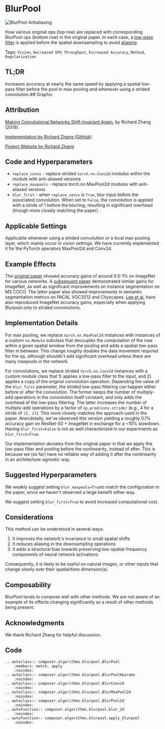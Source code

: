 # BlurPool

![BlurPool Antialiasing](https://storage.googleapis.com/docs.mosaicml.com/images/methods/blurpool-antialiasing.png)

How various original ops (top row) are replaced with corresponding BlurPool ops (bottom row) in the original paper. In each case, a [low-pass filter](https://en.wikipedia.org/wiki/Low-pass_filter) is applied before the spatial downsampling to avoid [aliasing](https://en.wikipedia.org/wiki/Aliasing).

Tags: `Vision`, `Decreased GPU Throughput`, `Increased Accuracy`, `Method`, `Regularization`

## TL;DR

Increases accuracy at nearly the same speed by applying a spatial low-pass filter before the pool in max pooling and whenever using a strided convolution.## Graphic

## Attribution

[Making Convolutional Networks Shift-Invariant Again.](https://proceedings.mlr.press/v97/zhang19a.html) by Richard Zhang (2019).

[Implementation by Richard Zhang (GitHub)](https://github.com/adobe/antialiased-cnns)

[Project Website by Richard Zhang](https://richzhang.github.io/antialiased-cnns/)

## Code and Hyperparameters

- `replace_convs` - replace strided `torch.nn.Conv2d` modules within the module with anti-aliased versions
- `replace_maxpools` - replace torch.nn.MaxPool2d modules with anti-aliased versions
- `blur_first` - when `replace_convs`  is `True`, blur input before the associated convolution. When set to `False`, the convolution is applied with a stride of 1 before the blurring, resulting in significant overhead (though more closely matching the paper).

## Applicable Settings

Applicable whenever using a strided convolution or a local max pooling layer, which mainly occur in vision settings. We have currently implemented it for the PyTorch operators MaxPool2d and Conv2d.

## Example Effects

The [original paper](https://arxiv.org/abs/1904.11486) showed accuracy gains of around 0.5-1% on ImageNet for various networks. A [subsequent paper](https://maureenzou.github.io/ddac/) demonstrated similar gains for ImageNet, as well as significant improvements on instance segmentation on MS COCO. The latter paper also showed improvements in semantic segmentation metrics on PACAL VOC2012 and Cityscapes. [Lee et al.](https://arxiv.org/abs/2001.06268) have also reproduced ImageNet accuracy gains, especially when applying Blurpool only to strided convolutions.

## Implementation Details

For max pooling, we replace `torch.nn.MaxPool2d` instances with instances of a custom `nn.Module` subclass that decouples the computation of the max within a given spatial window from the pooling and adds a spatial low-pass filter in between. This change roughly doubles the data movement required for the op, although shouldn't add significant overhead unless there are many maxpools in the network.

For convolutions, we replace strided `torch.nn.Conv2d` instances with a custom module class that 1) applies a low-pass filter to the input, and 2) applies a copy of the original convolution operation. Depending the value of the `blur_first` parameter, the strided low-pass filtering can happen either before or after the convolution. The former keeps the number of multiply-add operations in the convolution itself constant, and only adds the overhead of the low-pass filtering. The latter increases the number of multiply-add operations by a factor of `np.prod(conv.stride)`  (e.g., 4 for a stride of `(2, 2)`). This more closely matches the approach used in the paper.  Anecdotally, we've observed this version yielding a roughly 0.1% accuracy gain on ResNet-50 + ImageNet in exchange for a ~10% slowdown. Having `blur_first=False` is not as well characterized in our experiments as `blur_first=True`.

Our implementation deviates from the original paper in that we apply the low-pass filter and pooling before the nonlinearity, instead of after. This is because we (so far) have no reliable way of adding it after the nonlinearity in an architecture-agnostic way.

## Suggested Hyperparameters

We weakly suggest setting `blur_maxpools=True`to match the configuration in the paper, since we haven't observed a large benefit either way.

We suggest setting `blur_first=True` to avoid increased computational cost.

## Considerations

This method can be understood in several ways:

1. It improves the network's invariance to small spatial shifts
2. It reduces aliasing in the downsampling operations
3. It adds a structural bias towards preserving low-spatial-frequency components of neural network activations

Consequently, it is likely to be useful on natural images, or other inputs that change slowly over their spatial/time dimension(s).

## Composability

BlurPool tends to compose well with other methods. We are not aware of an example of its effects changing significantly as a result of other methods being present.

## Acknowledgments

We thank Richard Zhang for helpful discussion.

## Code
```{eval-rst}
.. autoclass:: composer.algorithms.blurpool.BlurPool
    :members: match, apply
    :noindex:
.. autoclass:: composer.algorithms.blurpool.BlurPoolHparams
    :noindex:
.. autoclass:: composer.algorithms.blurpool.BlurConv2d
    :noindex:
.. autoclass:: composer.algorithms.blurpool.BlurMaxPool2d
    :noindex:
.. autoclass:: composer.algorithms.blurpool.BlurPool2d
    :noindex:
.. autofunction:: composer.algorithms.blurpool.blur_2d
    :noindex:
.. autofunction:: composer.algorithms.blurpool.apply_blurpool
    :noindex:
```
